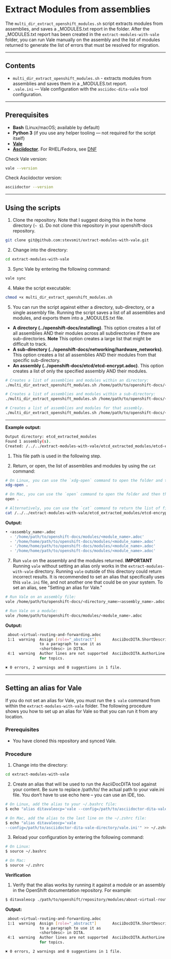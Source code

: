 # Extract Modules from assemblies

The `multi_dir_extract_openshift_modules.sh` script extracts modules from assemblies, and saves a _MODULES.txt report in the folder. After the _MODULES.txt report has been created in the `extract-modules-with-vale` folder, you can run Vale manually on the assembly and the list of modules returned to generate the list of errors that must be resolved for migration.

---

## Contents

- `multi_dir_extract_openshift_modules.sh` - extracts modules from assemblies and saves them in a _MODULES.txt report.
- `.vale.ini` — Vale configuration with the `asciidoc-dita-vale` tool configuration.
---

## Prerequisites

- **Bash** (Linux/macOS; available by default)
- **Python 3** (if you use any helper tooling — not required for the script itself)
- [**Vale**](https://vale.sh/docs/install) 
- [**Asciidoctor**](https://docs.asciidoctor.org/asciidoctor/latest/install/). For RHEL/Fedora, see [DNF](https://docs.asciidoctor.org/asciidoctor/latest/install/linux-packaging/#dnf)

Check Vale version:

```bash
vale --version
```

Check Asciidoctor version:

```bash
asciidoctor --version
```
---

## Using the scripts

1. Clone the repository. Note that I suggest doing this in the home directory (`~ $`). Do not clone this repository in your openshift-docs repository. 

```bash
git clone git@github.com:stevsmit/extract-modules-with-vale.git
```
2. Change into the directory:

```bash
cd extract-modules-with-vale
```
3. Sync Vale by entering the following command:

 ```bash
vale sync
```

4. Make the script executable:
```bash
chmod +x multi_dir_extract_openshift_modules.sh
```
5. You can run the script against either a directory, sub-directory, or a single assembly file. Running the script saves a list of all assemblies and modules, and exports them into a _MODULES.txt file.
- **A directory (../openshift-docs/installing)**. This option creates a list of all assemblies AND their modules across all subdirectories if there are sub-directories. **Note** This option creates a large list that might be difficult to track.
- **A sub-directory (../openshift-docs/networking/hardware_networks)**. This option creates a list all assemblies AND their modules from that specific sub-directory.
- **An assembly (../openshift-docs/etcd/etcd-encrypt.adoc)**. This option creates a list of only the specified assembly AND their modules.

```bash
# Creates a list of assemblies and modules within an directory:
./multi_dir_extract_openshift_modules.sh /home/path/to/openshift-docs/<directory_name>

# Creates a list of assemblies and modules within a sub-directory:
./multi_dir_extract_openshift_modules.sh /home/path/to/openshift-docs/<directory_name>/<sub_directory_name>

# Creates a list of assemblies and modules for that assembly.
./multi_dir_extract_openshift_modules.sh /home/path/to/openshift-docs/<directory_name>/<assembly_name>.adoc
```
---
**Example output:**
```bash
Output directory: etcd_extracted_modules
Found 1 assembly(s).
Created: /../../extract-modules-with-vale/etcd_extracted_modules/etcd-encrypt.adoc_MODULES.txt <1>
```
 1. This file path is used in the following step.

6. Return, or open, the list of assemblies and modules by using the `cat` command:
```bash
# On Linux, you can use the `xdg-open` command to open the folder and then the `_MODULES.txt` file in your text editor:
xdg-open .

# On Mac, you can use the `open` command to open the folder and then the `_MODULES.txt` file in your text editor:
open .

# Alternatively, you can use the `cat` command to return the list of files in the terminal:
cat /../../extract-modules-with-vale/etcd_extracted_modules/etcd-encrypt.adoc_MODULES.txt
 ```
**Output:**
```bash
• <assembly_name>.adoc
  - '/home/path/to/openshift-docs/modules/<module_name>.adoc'
  - '/home/home/path/to/openshift-docs/modules/<module_name>.adoc'
  - '/home/home/path/to/openshift-docs/modules/<module_name>.adoc'
  - '/home/home/path/to/openshift-docs/modules/<module_name>.adoc'
```

7. Run `vale` on the assembly and the modules returned. **IMPORTANT** Running `vale` without setting an alias only works in the `extract-modules-with-vale` directory. Running `vale` outside of this directory could return incorrect results. It is recommended to set an alias that specifically uses this `vale.ini` file, and not another one that could be on your system. To set an alias, see "Setting an alias for Vale."
```bash
# Run Vale on an assembly file:
vale /home/path/to/openshift-docs/<directory_name><assembly_name>.adoc

# Run Vale on a module:
vale /home/path/to/openshift-docs/modules/<module_name>.adoc
```
**Output:**
```bash
 about-virtual-routing-and-forwarding.adoc
 1:1  warning  Assign [role="_abstract"]       AsciiDocDITA.ShortDescription 
               to a paragraph to use it as                                   
               <shortdesc> in DITA.                                          
 4:1  warning  Author lines are not supported  AsciiDocDITA.AuthorLine       
               for topics.                                                   

✖ 0 errors, 2 warnings and 0 suggestions in 1 file.
```
---

## Setting an alias for Vale
If you do not set an alias for Vale, you must run the `$ vale` command from within the `extract-modules-with-vale` folder. The following procedure shows you how to set up an alias for Vale so that you can run it from any location.

### Prerequisites

* You have cloned this repository and synced Vale.

### Procedure

1. Change into the directory:

```bash
cd extract-modules-with-vale
```

2. Create an alias that will be used to run the AsciiDocDITA tool against your content. Be sure to replace /path/to/ the actual path to your vale.ini file. You don’t have to use echo here – you can use an IDE, too.
```bash
# On Linux, add the alias to your ~/.bashrc file:
$ echo "alias ditavaleocp='vale --config=/path/to/asciidoctor-dita-vale-directory/vale.ini'" >> ~/.bashrc

# On Mac, add the alias to the last line on the ~/.zshrc file:
$ echo "alias ditavaleocp='vale 
--config=/path/to/asciidoctor-dita-vale-directory/vale.ini'" >> ~/.zshrc
```

3. Reload your configuration by entering the following command:
```bash
# On Linux:
$ source ~/.bashrc

# On Mac:
$ source ~/.zshrc
```

**Verification**

1. Verify that the alias works by running it against a module or an assembly in the OpenShift documentation repository. For example:
```bash
$ ditavaleocp ./path/to/openshift/repository/modules/about-virtual-routing-and-forwarding.adoc 
```
**Output:**
```bash
 about-virtual-routing-and-forwarding.adoc
 1:1  warning  Assign [role="_abstract"]       AsciiDocDITA.ShortDescription 
               to a paragraph to use it as                                   
               <shortdesc> in DITA.                                          
 4:1  warning  Author lines are not supported  AsciiDocDITA.AuthorLine       
               for topics.                                                   

✖ 0 errors, 2 warnings and 0 suggestions in 1 file.
```
